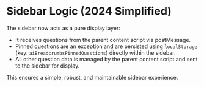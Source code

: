 # Sidebar Logic (2024 Simplified)

The sidebar now acts as a pure display layer:
- It receives questions from the parent content script via postMessage.
- Pinned questions are an exception and are persisted using `localStorage` (key: `aiBreadcrumbsPinnedQuestions`) directly within the sidebar.
- All other question data is managed by the parent content script and sent to the sidebar for display.

This ensures a simple, robust, and maintainable sidebar experience. 